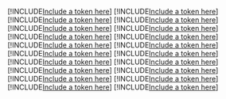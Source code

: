 [!INCLUDE[Include a token here](refs1522187124003/r1.md)]
[!INCLUDE[Include a token here](refs1522187124003/r2.md)]
[!INCLUDE[Include a token here](refs1522187124003/r3.md)]
[!INCLUDE[Include a token here](refs1522187124003/r4.md)]
[!INCLUDE[Include a token here](refs1522187124003/r5.md)]
[!INCLUDE[Include a token here](refs1522187124003/r6.md)]
[!INCLUDE[Include a token here](refs1522187124003/r7.md)]
[!INCLUDE[Include a token here](refs1522187124003/r8.md)]
[!INCLUDE[Include a token here](refs1522187124003/r9.md)]
[!INCLUDE[Include a token here](refs1522187124003/r10.md)]
[!INCLUDE[Include a token here](refs1522187124003/r11.md)]
[!INCLUDE[Include a token here](refs1522187124003/r12.md)]
[!INCLUDE[Include a token here](refs1522187124003/r13.md)]
[!INCLUDE[Include a token here](refs1522187124003/r14.md)]
[!INCLUDE[Include a token here](refs1522187124003/r15.md)]
[!INCLUDE[Include a token here](refs1522187124003/r16.md)]
[!INCLUDE[Include a token here](refs1522187124003/r17.md)]
[!INCLUDE[Include a token here](refs1522187124003/r18.md)]
[!INCLUDE[Include a token here](refs1522187124003/r19.md)]
[!INCLUDE[Include a token here](refs1522187124003/r20.md)]